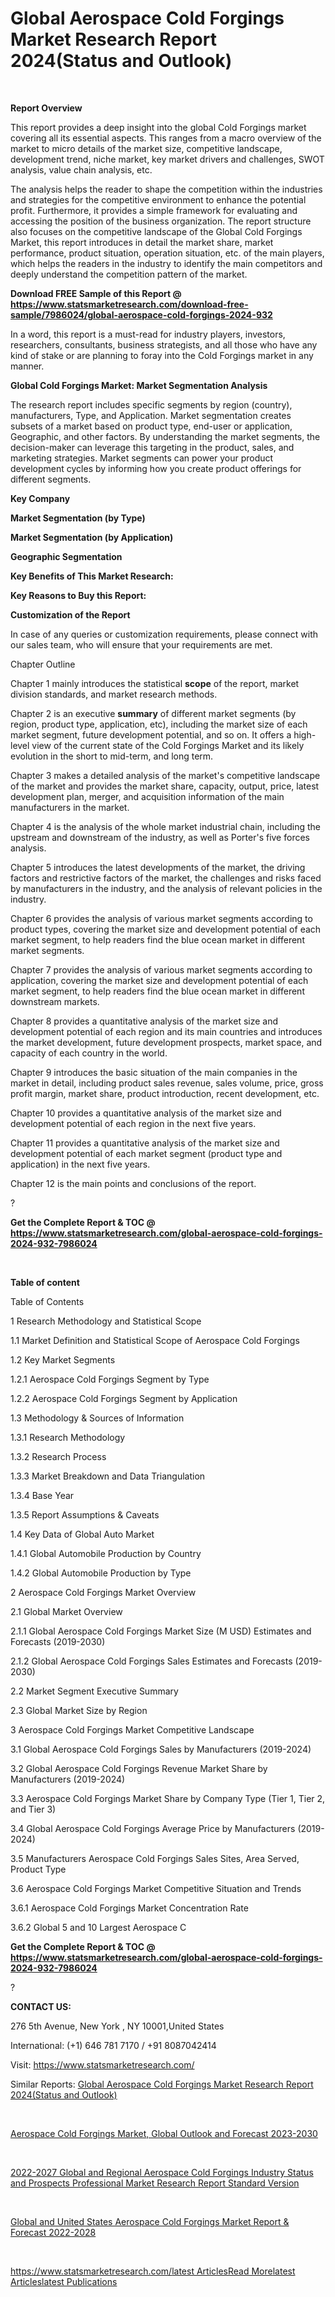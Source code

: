 <h1>Global Aerospace Cold Forgings Market Research Report 2024(Status and Outlook)</h1><br/><p><strong>Report Overview</strong></p>
 
 
 
 <p>This report provides a deep insight into the global Cold Forgings market covering all its essential aspects. This ranges from a macro overview of the market to micro details of the market size, competitive landscape, development trend, niche market, key market drivers and challenges, SWOT analysis, value chain analysis, etc.</p>
 
 
 
 <p>The analysis helps the reader to shape the competition within the industries and strategies for the competitive environment to enhance the potential profit. Furthermore, it provides a simple framework for evaluating and accessing the position of the business organization. The report structure also focuses on the competitive landscape of the Global Cold Forgings Market, this report introduces in detail the market share, market performance, product situation, operation situation, etc. of the main players, which helps the readers in the industry to identify the main competitors and deeply understand the competition pattern of the market.</p>
 
 
 
 <p><strong>Download FREE Sample of this Report @ <a href="https://www.statsmarketresearch.com/download-free-sample/7986024/global-aerospace-cold-forgings-2024-932">https://www.statsmarketresearch.com/download-free-sample/7986024/global-aerospace-cold-forgings-2024-932</a></strong></p>
 
 
 
 <p>In a word, this report is a must-read for industry players, investors, researchers, consultants, business strategists, and all those who have any kind of stake or are planning to foray into the Cold Forgings market in any manner.</p>
 
 
 
 <p><strong>Global Cold Forgings Market: Market Segmentation Analysis</strong></p>
 
 
 
 <p>The research report includes specific segments by region (country), manufacturers, Type, and Application. Market segmentation creates subsets of a market based on product type, end-user or application, Geographic, and other factors. By understanding the market segments, the decision-maker can leverage this targeting in the product, sales, and marketing strategies. Market segments can power your product development cycles by informing how you create product offerings for different segments.</p>
 
 
 
 <p><strong>Key Company</strong></p>
 
 
 
 <p><strong>Market Segmentation (by Type)</strong></p>
 
 
 
 <p><strong>Market Segmentation (<strong>by Application</strong>)</strong></p>
 
 
 
 <p><strong>Geographic Segmentation</strong></p>
 
 
 
 <p><strong>Key Benefits of This Market Research:</strong></p>
 
 
 
 <p><strong>Key <strong>Reasons to Buy</strong> this Report:</strong></p>
 
 
 
 <p><strong>Customization of the Report</strong></p>
 
 
 
 <p>In case of any queries or customization requirements, please connect with our sales team, who will ensure that your requirements are met.</p>
 
 
 
 <p>Chapter Outline</p>
 
 
 
 <p>Chapter 1 mainly introduces the statistical <strong>scope</strong> of the report, market division standards, and market research methods.</p>
 
 
 
 <p>Chapter 2 is an executive <strong>summary</strong> of different market segments (by region, product type, application, etc), including the market size of each market segment, future development potential, and so on. It offers a high-level view of the current state of the Cold Forgings Market and its likely evolution in the short to mid-term, and long term.</p>
 
 
 
 <p>Chapter 3 makes a detailed analysis of the market&#39;s competitive landscape of the market and provides the market share, capacity, output, price, latest development plan, merger, and acquisition information of the main manufacturers in the market.</p>
 
 
 
 <p>Chapter 4 is the analysis of the whole market industrial chain, including the upstream and downstream of the industry, as well as Porter&#39;s five forces analysis.</p>
 
 
 
 <p>Chapter 5 introduces the latest developments of the market, the driving factors and restrictive factors of the market, the challenges and risks faced by manufacturers in the industry, and the analysis of relevant policies in the industry.</p>
 
 
 
 <p>Chapter 6 provides the analysis of various market segments according to product types, covering the market size and development potential of each market segment, to help readers find the blue ocean market in different market segments.</p>
 
 
 
 <p>Chapter 7 provides the analysis of various market segments according to application, covering the market size and development potential of each market segment, to help readers find the blue ocean market in different downstream markets.</p>
 
 
 
 <p>Chapter 8 provides a quantitative analysis of the market size and development potential of each region and its main countries and introduces the market development, future development prospects, market space, and capacity of each country in the world.</p>
 
 
 
 <p>Chapter 9 introduces the basic situation of the main companies in the market in detail, including product sales revenue, sales volume, price, gross profit margin, market share, product introduction, recent development, etc.</p>
 
 
 
 <p>Chapter 10 provides a quantitative analysis of the market size and development potential of each region in the next five years.</p>
 
 
 
 <p>Chapter 11 provides a quantitative analysis of the market size and development potential of each market segment (product type and application) in the next five years.</p>
 
 
 
 <p>Chapter 12 is the main points and conclusions of the report.</p>
 
 
 
 <p>? </p>
 
 
 
 <div><b>Get the Complete Report & TOC @ <a href="https://www.statsmarketresearch.com/global-aerospace-cold-forgings-2024-932-7986024">https://www.statsmarketresearch.com/global-aerospace-cold-forgings-2024-932-7986024</a></b></div>
 
 
 
 <p><br />
 
 <b>Table of content</b></p>
 
 
 
 <p>Table of Contents<br />
 
 1 Research Methodology and Statistical Scope<br />
 
 1.1 Market Definition and Statistical Scope of Aerospace Cold Forgings<br />
 
 1.2 Key Market Segments<br />
 
 1.2.1 Aerospace Cold Forgings Segment by Type<br />
 
 1.2.2 Aerospace Cold Forgings Segment by Application<br />
 
 1.3 Methodology & Sources of Information<br />
 
 1.3.1 Research Methodology<br />
 
 1.3.2 Research Process<br />
 
 1.3.3 Market Breakdown and Data Triangulation<br />
 
 1.3.4 Base Year<br />
 
 1.3.5 Report Assumptions & Caveats<br />
 
 1.4 Key Data of Global Auto Market<br />
 
 1.4.1 Global Automobile Production by Country<br />
 
 1.4.2 Global Automobile Production by Type<br />
 
 2 Aerospace Cold Forgings Market Overview<br />
 
 2.1 Global Market Overview<br />
 
 2.1.1 Global Aerospace Cold Forgings Market Size (M USD) Estimates and Forecasts (2019-2030)<br />
 
 2.1.2 Global Aerospace Cold Forgings Sales Estimates and Forecasts (2019-2030)<br />
 
 2.2 Market Segment Executive Summary<br />
 
 2.3 Global Market Size by Region<br />
 
 3 Aerospace Cold Forgings Market Competitive Landscape<br />
 
 3.1 Global Aerospace Cold Forgings Sales by Manufacturers (2019-2024)<br />
 
 3.2 Global Aerospace Cold Forgings Revenue Market Share by Manufacturers (2019-2024)<br />
 
 3.3 Aerospace Cold Forgings Market Share by Company Type (Tier 1, Tier 2, and Tier 3)<br />
 
 3.4 Global Aerospace Cold Forgings Average Price by Manufacturers (2019-2024)<br />
 
 3.5 Manufacturers Aerospace Cold Forgings Sales Sites, Area Served, Product Type<br />
 
 3.6 Aerospace Cold Forgings Market Competitive Situation and Trends<br />
 
 3.6.1 Aerospace Cold Forgings Market Concentration Rate<br />
 
 3.6.2 Global 5 and 10 Largest Aerospace C</p>
 
 
 
 <div><b>Get the Complete Report & TOC @ <a href="https://www.statsmarketresearch.com/global-aerospace-cold-forgings-2024-932-7986024">https://www.statsmarketresearch.com/global-aerospace-cold-forgings-2024-932-7986024</a></b></div>
 
 
 
 <p>? </p>
 
 
 
 <p><b>CONTACT US:</b><br />
 
 276 5th Avenue, New York , NY 10001,United States<br />
 
 International: (+1) 646 781 7170 / +91 8087042414<br />
 
 Visit: <a href="https://www.statsmarketresearch.com/">https://www.statsmarketresearch.com/</a><br />
 
 Similar Reports: <a href="https://www.statsmarketresearch.com/global-aerospace-cold-forgings-2024-932-7986024">Global Aerospace Cold Forgings Market Research Report 2024(Status and Outlook)</a><br />
 
 <br />
 
 <a href="https://www.statsmarketresearch.com/global-aerospace-cold-forgings-2024-932-7986024">Aerospace Cold Forgings Market, Global Outlook and Forecast 2023-2030</a><br />
 
 <br />
 
 <a href="https://www.statsmarketresearch.com/global-aerospace-cold-forgings-2024-932-7986024">2022-2027 Global and Regional Aerospace Cold Forgings Industry Status and Prospects Professional Market Research Report Standard Version</a><br />
 
 <br />
 
 <a href="https://www.statsmarketresearch.com/global-aerospace-cold-forgings-2024-932-7986024">Global and United States Aerospace Cold Forgings Market Report & Forecast 2022-2028</a><br />
 
 <br />
 
 <a href="https://gyeongbokgung.com">https://www.statsmarketresearch.com/</a><a href="https://hallyeomaritime.com">latest Articles</a><a href="https://jingwansa.com">Read More</a><a href="https://nguoiviet.jp/">latest Articles</a><a href="https://www.intelmarketresearch.com/">latest Publications</a></p>
